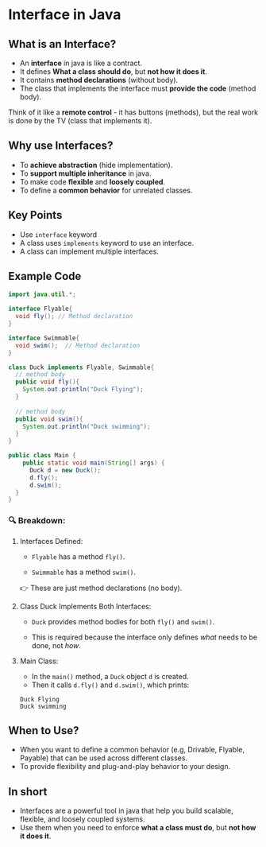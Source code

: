 # Interface in Java

## What is an Interface?

- An **interface** in java is like a contract. 
- It defines **What a class should do**, but **not how it does it**.
- It contains **method declarations** (without body).
- The class that implements the interface must **provide the code** (method body).

Think of it like a **remote control** - it has buttons (methods), but the real work is done by the TV (class that implements it).

## Why use Interfaces?

- To **achieve abstraction** (hide implementation).
- To **support multiple inheritance** in java.
- To make code **flexible** and **loosely coupled**.
- To define a **common behavior** for unrelated classes.

## Key Points
- Use `interface` keyword
- A class uses `implements` keyword to use an interface.
- A class can implement multiple interfaces. 

## Example Code 

```java
import java.util.*;

interface Flyable{
  void fly(); // Method declaration
}

interface Swimmable{
  void swim();  // Method declaration
}

class Duck implements Flyable, Swimmable{
  // method body
  public void fly(){
    System.out.println("Duck Flying");
  }
  
  // method body
  public void swim(){
    System.out.println("Duck swimming");
  }
}

public class Main {
    public static void main(String[] args) {
      Duck d = new Duck();
      d.fly();
      d.swim();
  }
}
```

### 🔍 Breakdown:
1. Interfaces Defined:

    - `Flyable` has a method `fly()`.

    - `Swimmable` has a method `swim()`.

    👉 These are just method declarations (no body).

2. Class Duck Implements Both Interfaces:

    - `Duck` provides method bodies for both `fly()` and `swim()`.

    - This is required because the interface only defines _what_ needs to be done, not _how_.

3. Main Class:

    - In the `main()` method, a `Duck` object `d` is created.
    - Then it calls `d.fly()` and `d.swim()`, which prints:

    ```
    Duck Flying
    Duck swimming
    ```
## When to Use?

- When you want to define a common behavior (e.g, Drivable, Flyable, Payable) that can be used across different classes. 
- To provide flexibility and plug-and-play behavior to your design.


## In short

- Interfaces are a powerful tool in java that help you build scalable, flexible, and loosely coupled systems.
- Use them when you need to enforce **what a class must do**, but **not how it does it**. 